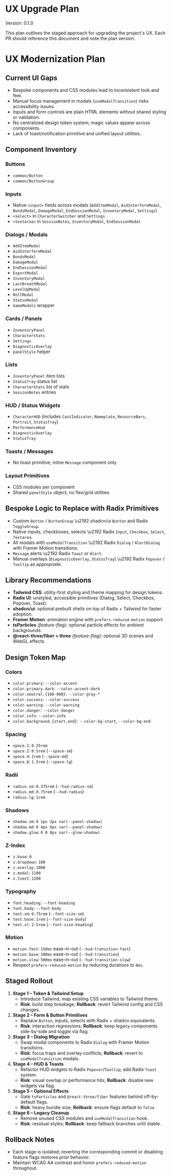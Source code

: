 # UX Upgrade Plan

Version: 0.1.0

This plan outlines the staged approach for upgrading the project's UX. Each PR should reference this document and note the plan version.

# UX Modernization Plan

## Current UI Gaps

- Bespoke components and CSS modules lead to inconsistent look and feel.
- Manual focus management in modals (`useModalTransition`) risks accessibility issues.
- Inputs and form controls are plain HTML elements without shared styling or validation.
- No centralized design token system; magic values appear across components.
- Lack of toast/notification primitive and unified layout utilities.

## Component Inventory

### Buttons

- `common/Button`
- `common/ButtonGroup`

### Inputs

- Native `<input>` fields across modals (`AddItemModal`, `AidInterfereModal`, `BondsModal`, `DamageModal`, `EndSessionModal`, `InventoryModal`, `Settings`)
- `<select>` in `CharacterSwitcher` and `Settings`
- `<textarea>` in `SessionNotes`, `InventoryModal`, `EndSessionModal`

### Dialogs / Modals

- `AddItemModal`
- `AidInterfereModal`
- `BondsModal`
- `DamageModal`
- `EndSessionModal`
- `ExportModal`
- `InventoryModal`
- `LastBreathModal`
- `LevelUpModal`
- `RollModal`
- `StatusModal`
- `GameModals` wrapper

### Cards / Panels

- `InventoryPanel`
- `CharacterStats`
- `Settings`
- `DiagnosticOverlay`
- `panelStyle` helper

### Lists

- `InventoryPanel` item lists
- `StatusTray` status list
- `CharacterStats` list of stats
- `SessionNotes` entries

### HUD / Status Widgets

- `CharacterHUD` (includes `CastIndicator`, `Nameplate`, `ResourceBars`, `Portrait`, `StatusTray`)
- `PerformanceHud`
- `DiagnosticOverlay`
- `StatusTray`

### Toasts / Messages

- No toast primitive; inline `Message` component only

### Layout Primitives

- CSS modules per component
- Shared `panelStyle` object; no flex/grid utilities

## Bespoke Logic to Replace with Radix Primitives

- Custom `Button` / `ButtonGroup` \u2192 shadcn/ui `Button` and Radix `ToggleGroup`.
- Native inputs, checkboxes, selects \u2192 Radix `Input`, `Checkbox`, `Select`, `Textarea`.
- All modals with `useModalTransition` \u2192 Radix `Dialog` / `AlertDialog` with Framer Motion transitions.
- `Message` alerts \u2192 Radix `Toast` or `Alert`.
- Manual overlays (`DiagnosticOverlay`, `StatusTray`) \u2192 Radix `Popover` / `Tooltip` as appropriate.

## Library Recommendations

- **Tailwind CSS**: utility-first styling and theme mapping for design tokens.
- **Radix UI**: unstyled, accessible primitives (Dialog, Select, Checkbox, Popover, Toast).
- **shadcn/ui**: optional prebuilt shells on top of Radix + Tailwind for faster adoption.
- **Framer Motion**: animation engine with `prefers-reduced-motion` support.
- **tsParticles** _(feature-flag)_: optional particle effects for ambient backgrounds.
- **@react-three/fiber + three** _(feature-flag)_: optional 3D scenes and WebGL effects.

## Design Token Map

### Colors

- `color.primary`: `--color-accent`
- `color.primary.dark`: `--color-accent-dark`
- `color.neutral.{100-900}`: `--color-gray-*`
- `color.success`: `--color-success`
- `color.warning`: `--color-warning`
- `color.danger`: `--color-danger`
- `color.info`: `--color-info`
- `color.background.{start,end}`: `--color-bg-start`, `--color-bg-end`

### Spacing

- `space.1`: `0.25rem`
- `space.2`: `0.5rem` (`--space-sm`)
- `space.4`: `1rem` (`--space-md`)
- `space.6`: `1.5rem` (`--space-lg`)

### Radii

- `radius.sm`: `0.375rem` (`--hud-radius-sm`)
- `radius.md`: `0.75rem` (`--hud-radius`)
- `radius.lg`: `1rem`

### Shadows

- `shadow.sm`: `0 1px 2px var(--panel-shadow)`
- `shadow.md`: `0 4px 6px var(--panel-shadow)`
- `shadow.glow`: `0 0 8px var(--glow-shadow)`

### Z-Index

- `z.base`: `0`
- `z.dropdown`: `100`
- `z.overlay`: `1000`
- `z.modal`: `1100`
- `z.toast`: `1200`

### Typography

- `font.heading`: `--font-heading`
- `font.body`: `--font-body`
- `text.sm`: `0.75rem` (`--font-size-sm`)
- `text.base`: `1rem` (`--font-size-body`)
- `text.xl`: `2.5rem` (`--font-size-heading`)

### Motion

- `motion.fast`: `150ms` ease-in-out (`--hud-transition-fast`)
- `motion.base`: `300ms` ease-in-out (`--hud-transition`)
- `motion.slow`: `500ms` ease-in-out (`--hud-transition-slow`)
- Respect `prefers-reduced-motion` by reducing durations to `0ms`.

## Staged Rollout

1. **Stage 1 – Token & Tailwind Setup**
   - Introduce Tailwind, map existing CSS variables to Tailwind theme.
   - **Risk**: build step breakage; **Rollback**: revert Tailwind config and CSS changes.
2. **Stage 2 – Form & Button Primitives**
   - Replace `Button`, inputs, selects with Radix + shadcn equivalents.
   - **Risk**: interaction regressions; **Rollback**: keep legacy components side-by-side and toggle via flag.
3. **Stage 3 – Dialog Migration**
   - Swap modal components to Radix `Dialog` with Framer Motion transitions.
   - **Risk**: focus traps and overlay conflicts; **Rollback**: revert to `useModalTransition` modals.
4. **Stage 4 – HUD & Toasts**
   - Refactor HUD widgets to Radix `Popover`/`Tooltip`; add Radix `Toast` system.
   - **Risk**: visual overlap or performance hits; **Rollback**: disable new widgets via flag.
5. **Stage 5 – Optional Effects**
   - Gate `tsParticles` and `@react-three/fiber` features behind off-by-default flags.
   - **Risk**: heavy bundle size; **Rollback**: ensure flags default to `false`.
6. **Stage 6 – Legacy Cleanup**
   - Remove unused CSS modules and `useModalTransition` hook.
   - **Risk**: residual styles; **Rollback**: keep fallback branches until stable.

## Rollback Notes

- Each stage is isolated; reverting the corresponding commit or disabling feature flags restores prior behavior.
- Maintain WCAG AA contrast and honor `prefers-reduced-motion` throughout.
